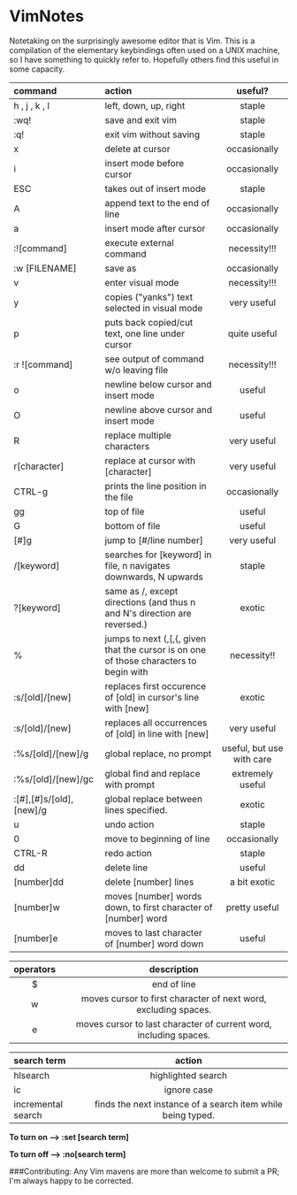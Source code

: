 VimNotes
========

Notetaking on the surprisingly awesome editor that is Vim. This is a compilation of the elementary keybindings often used on a UNIX machine, so I have something to quickly refer to. Hopefully others find this useful in some capacity. 

 **command** | **action** | **useful?**
 :--|:--|:--:
 h , j , k , l | left, down, up, right | staple
 :wq! | save and exit vim | staple
 :q! |  exit vim without saving |staple
 x  | delete at cursor | occasionally
 i | insert mode before cursor  | occasionally
 ESC | takes out of insert mode | staple
A | append text to the end of line | occasionally
a | insert mode after cursor | occasionally
:![command] | execute external command | necessity!!!
:w [FILENAME] | save as | occasionally
v | enter visual mode | necessity!!!
y | copies ("yanks") text selected in visual mode | very useful
p | puts back copied/cut text, one line under cursor | quite useful
:r ![command] | see output of command w/o leaving file | necessity!!!
o | newline below cursor and insert mode | useful
O | newline above cursor and insert mode | useful
R | replace multiple characters | very useful
r[character] | replace at cursor with [character] | very useful
CTRL-g | prints the line position in the file | occasionally
gg | top of file | useful
G  | bottom of file | useful
[#]g | jump to [#/line number] | very useful
/[keyword] | searches for [keyword] in file, n navigates downwards, N upwards | staple
?[keyword] | same as /, except directions (and thus n and N's direction are reversed.) | exotic
% | jumps to next (,[,{, given that the cursor is on one of those characters to begin with | necessity!!
:s/[old]/[new] | replaces first occurence of [old] in cursor's line with [new] |exotic
:s/[old]/[new] | replaces all occurrences of [old] in line with [new] | very useful
:%s/[old]/[new]/g | global replace, no prompt | useful, but use with care
:%s/[old]/[new]/gc | global find and replace with prompt | extremely useful
:[#],[#]s/[old],[new]/g | global replace between lines specified. | exotic
u | undo action | staple
0 | move to beginning of line | occasionally
CTRL-R | redo action | staple
dd | delete line | useful
[number]dd | delete [number] lines | a bit exotic
[number]w | moves [number] words down, to first character of [number] word | pretty useful
[number]e | moves to last character of [number] word down | useful




**operators** | **description**
:--:| :--:
$ | end of line
w | moves cursor to first character of next word, excluding spaces.
e | moves cursor to last character of current word, including spaces.



**search term** | **action** |
:--| :-:
hlsearch | highlighted search
ic | ignore case
incremental search | finds the next instance of a search item while being typed.

**To turn on --> :set [search term]**

**To turn off --> :no[search term]**


###Contributing:
Any Vim mavens are more than welcome to submit a PR; I'm always happy to be corrected.
